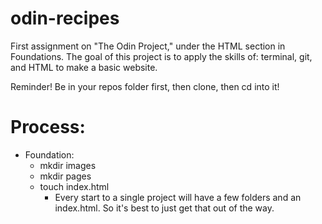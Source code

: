 # odin-recipes
First assignment on "The Odin Project," under the HTML section in Foundations. The goal of this project is to apply the skills of: terminal, git, and HTML to make a basic website. 

Reminder! Be in your repos folder first, then clone, then cd into it!

# Process:

* Foundation:
    * mkdir images
    * mkdir pages
    * touch index.html
        * Every start to a single project will have a few folders and an index.html. So it's best to just get that out of the way.





